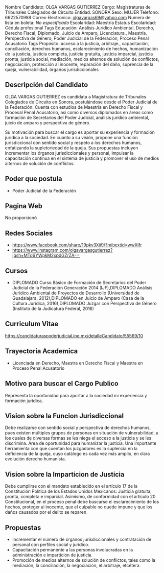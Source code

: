 Nombre Candidato: OLGA VARGAS GUTIERREZ
Cargo: Magistraturas de Tribunales Colegiados de Circuito
Entidad: SONORA
Sexo: MUJER
Telefono: 6622570988
Correo Electronico: olgavargas69@yahoo.com
Numero de lista en boleta: *No especificado*
Escolaridad: Maestría
Estatus Escolaridad: Cédula profesional
Tags Educación: Análisis Jurídico Ambiental, Derecho, Derecho Fiscal, Diplomado, Juicio de Amparo, Licenciatura., Maestría, Perspectiva de Género, Poder Judicial de la Federación, Proceso Penal Acusatorio
Tags Propósito: acceso a la justicia, arbitraje., capacitación, conciliación, derechos humanos, esclarecimiento de hechos, humanización de la justicia, justicia completa, justicia gratuita, justicia imparcial, justicia pronta, justicia social, mediación, medios alternos de solución de conflictos, negociación, protección al inocente, reparación del daño, suprencia de la queja, vulnerabilidad, órganos jurisdiccionales


## Descripción del Candidato 

OLGA VARGAS GUTIERREZ es candidata a Magistratura de Tribunales Colegiados de Circuito en Sonora, postulándose desde el Poder Judicial de la Federación. Cuenta con estudios de Maestría en Derecho Fiscal y Procesal Penal Acusatorio, así como diversos diplomados en áreas como formación de Secretarios del Poder Judicial, análisis jurídico ambiental, juicio de amparo y perspectiva de género. 

Su motivación para buscar el cargo es aportar su experiencia y formación jurídica a la sociedad.  En cuanto a su visión, propone una función jurisdiccional con sentido social y respeto a los derechos humanos, enfatizando la supletoriedad de la queja. Sus propuestas incluyen incrementar los órganos jurisdiccionales y personal, impulsar la capacitación continua en el sistema de justicia y promover el uso de medios alternos de solución de conflictos.


## Poder que postula

- Poder Judicial de la Federación


## Pagina Web

No proporcionó


## Redes Sociales

- https://www.facebook.com/share/19pkv3Xii9/?mibextid=wwXIfr
- https://www.instagram.com/olgavargasgutierrez?igsh=MTd6YWpkM2xpdGZrZA==


## Cursos

- DIPLOMADO Curso Básico de Formación de Secretarios del Poder Judicial de la Federación Generación 2014 (IJF),DIPLOMADO Análisis Jurídico Ambiental de Proyectos de Desarrollo (Universidad de Guadalajara, 2012),DIPLOMADO en Juicio de Amparo (Casa de la Cultura Jurídica, 2016),DIPLOMADO Juzgar con Perspectiva de Género (Instituto de la Judicatura Federal, 2016)


## Curriculum Vitae

https://candidaturaspoderjudicial.ine.mx/detalleCandidato/55569/10


## Trayectoria Academica

- Licenciada en Derecho, Maestra en Derecho Fiscal y Maestra en Proceso Penal Acusatorio


## Motivo para buscar el Cargo Publico

Representa la oportunidad para aportar a la sociedad mi experiencia y formación jurídica.


## Vision sobre la Funcion Jurisdiccional

Debe realizarse con sentido social y perspectiva de derechos humanos, pues existen múltiples grupos de personas en situación de vulnerabilidad, a los cuales de diversas formas se les niega el acceso a la justicia y se les discrimina. Área de oportunidad para humanizar la justicia. Una importante herramienta con que cuentan los juzgadores es la suplencia en la deficiencia de la queja, cuyo catálogo es cada vez más amplio, en clara evolución derecho humanista.


## Vision sobre la Imparticion de Justicia

Debe cumplirse con el mandato establecido en el artículo 17 de la Constitución Política de los Estados Unidos Mexicanos: Justicia gratuita, pronta, completa e imparcial. Asimismo, de conformidad con el artículo 20 Constitucional, en el proceso penal debe buscarse el esclarecimiento de los hechos, proteger al inocente, que el culpable no quede impune y que los daños causados por el delito se reparen.


## Propuestas

- Incrementar el número de órganos jurisdiccionales y contratación de personal con perfiles social y jurídico.
- Capacitación permanente a las personas involucradas en la administración e impartición de justicia.
- Promoción de medios alternos de solución de conflictos, tales como la mediación, la conciliación, la negociación, el arbitraje, etcétera.


